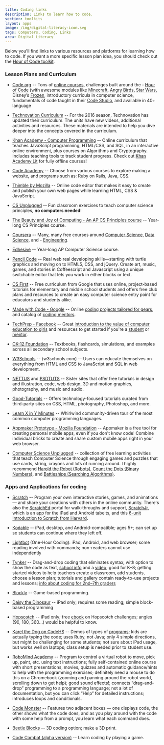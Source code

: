 ```yaml
---
title: Coding links
description: Links to learn how to code.
section: toolkits
layout: apps
image: /img/digital-literacy-icon.svg
tags: Computers, Coding, Links
area: Digital Literacy
---
```


Below you'll find links to various resources and platforms for learning how to code. If you want a more specific lesson plan idea, you should check out the [Hour of Code toolkit](/toolkits/hour-of-code/).

### Lesson Plans and Curriculum

- [Code.org](http://code.org) -- Tons of [online courses](https://code.org/learn/beyond), challenges built around the - [Hour of Code](https://code.org/learn) (with awesome modules like [Minecraft](https://code.org/mc), [Angry Birds](http://learn.code.org/hoc/1), [Star Wars](https://code.org/starwars), Disney’s [Frozen](https://studio.code.org/s/frozen/stage/1/puzzle/1), introductory curricula in computer science, fundamentals of code taught in their [Code Studio](https://studio.code.org/), and available in 40+ language 

- [Technovation Curriculum](http://www.technovationchallenge.org/curriculum) -- For the 2016 season, Technovation has updated their curriculum. The units have new videos, additional activities and resources. These materials are intended to help you dive deeper into the concepts covered in the curriculum.

- [Khan Academy - Computer Programming](https://www.khanacademy.org/computing/computer-programming/programming) -- Online curriculum that teaches JavaScript programming, HTML/CSS, and SQL, in an interactive online environment, plus courses on Algorithms and Cryptography. Includes teaching tools to track student progress. Check out [Khan Academy Lit](https://learningequality.org/ka-lite/) for fully offline courses!

- [Code Academy](https://blockly-games.appspot.com/about?lang=en) -- Choose from various courses to explore making a website, and programs such as: Ruby on Rails, Java, CSS.

- [Thimble by Mozilla](https://thimble.mozilla.org/) -- Online code editor that makes it easy to create and publish your own web pages while learning HTML, CSS & JavaScript.

- [CS Unplugged](http://csunplugged.org/) -- Fun classroom exercises to teach computer science principles, **no computers needed**!

- [The Beauty and Joy of Computing - An AP CS Principles course](http://bjc.berkeley.edu/) -- Year-long CS Principles course.

- [Coursera](https://www.coursera.org/) -- Many, many free courses around [Computer Science](https://www.coursera.org/browse/computer-science?languages=en), [Data Science](https://www.coursera.org/browse/data-science?languages=en), and - [Engineering](https://www.coursera.org/browse/physical-science-and-engineering?languages=en).

- [Edhesive](https://edhesive.com/) -- Year-long AP Computer Science course.

- [Pencil Code](https://pencilcode.net/) -- Real web real developing skills—starting with turtle graphics and moving on to HTML5, CSS, and jQuery. Create art, music, games, and stories in Coffeescript and Javascript using a unique switchable editor that lets you work in either blocks or text.

- [CS First](http://cs-first.com/) -- Free curriculum from Google that uses online, project-based tutorials for elementary and middle school students and offers free club plans and resources to create an easy computer science entry point for educators and students alike.

- [Made with Code - Google](https://www.madewithcode.com/) -- Online [coding projects tailored for gears](https://www.madewithcode.com/projects/), and catalog of [coding mentors](https://www.madewithcode.com/mentors/).

- [TechPrep - Facebook](https://techprep.fb.com/) -- Great [introduction to the value of computer education to girls](https://techprep.fb.com/why/) and resources to get started if you're a [student](https://techprep.fb.com/get-started/) or [mentor](https://techprep.fb.com/get-started/).

- [CK-12 Foundation](http://www.ck12.org/) -- Textbooks, flashcards, simulations, and examples across all secondary school subjects.

- [W3Schools](http://www.w3schools.com) -- (w3schools.com) -- Users can educate themselves on everything from HTML and CSS to JavaScript and SQL in web development.

- [NETTUS](http://code.tutsplus.com/) and [PSDTUTS](http://design.tutsplus.com) -- Sister sites that offer free tutorials in design and illustration, code, web design, 3D and motion graphics, photography, and music and audio.

- [Good-Tutorials](http://www.good-tutorials.com/) -- Offers technology-focused tutorials curated from third-party sites on CSS, HTML, photography, Photoshop, and more.

- [Learn X in Y Minutes](https://learnxinyminutes.com/) -- Whirlwind community-driven tour of the most common computer programming languages.

- [Appmaker Prototype - Mozilla Foundation](https://webmaker.org/appmaker) -- Appmaker is a free tool for creating personal mobile apps, even if you don't know code! Combine individual bricks to create and share custom mobile apps right in your web browser.

- [Computer Science Unplugged](http://csunplugged.org/) -- collection of free learning activities that teach Computer Science through engaging games and puzzles that use cards, string, crayons and lots of running around. I highly recommend [Harold the Robot (Robots)](http://csunplugged.org/harold-the-robot-2/), [Count the Dots {Binary Numbers)](http://csunplugged.org/binary-numbers/), and [Battleships (Searching Algorithms)](http://csunplugged.org/searching-algorithms/).



### Apps and Applications for coding

- [Scratch](https://scratch.mit.edu/) -- Program your own interactive stories, games, and animations — and share your creations with others in the online community. There's also the [ScratchEd](http://scratched.gse.harvard.edu/) portal for walk-throughs and support, [ScratchJr](http://www.scratchjr.org/), which is an app for the iPad and Android tabelts, and this [6-unit Introduction to Scratch from Harvard](http://scratched.gse.harvard.edu/guide/).

- [Kodable](https://itunes.apple.com/us/app/kodable/id577673067?mt=8) -- iPad, desktop, and Android-compatible; ages 5+; can set up so students can continue where they left off.

- [Lightbot](https://itunes.apple.com/us/app/lightbot-one-hour-coding/id873943739) (One-Hour Coding): iPad, Android, and web browser; some reading involved with commands; non-readers cannot use independently

- [Tynker](http://www.tynker.com/hour-of-code/) -- Drag-and-drop coding that eliminates syntax, with option to show the code as text, [school info](http://www.tynker.com/school/) and a [video](http://youtu.be/zK_EWkzmw64); good for K–8; getting started videos to help teachers create a classroom, add students, choose a lesson plan; tutorials and gallery contain ready-to-use projects and lessons; [info about coding for 2nd–7th graders](http://www.tynker.com/blog/articles/teacher-profiles/early-cs-education-in-grades-2-7/)

- [Blockly](https://blockly-games.appspot.com/) -- Game-based programming.

- [Daisy the Dinosaur](https://itunes.apple.com/us/app/daisy-the-dinosaur/id490514278?mt=8) -- iPad only; requires some reading; simple block-based programming

- [Hopscotch](https://itunes.apple.com/us/app/hopscotch-coding-for-kids/id617098629) -- iPad only; free [ebook](http://www.speedofcreativity.org/2013/11/12/hopscotch-challenges-a-free-curriculum-ebook-for-ipad-coders/) on Hopscotch challenges; angles (90, 180, 360…) would be helpful to know.

- [Karel the Dog on CodeHS](http://code.org/learn/codehs) -- Demos of types of [programs](http://codehs.com/demos); kids are actually typing the code; uses Ruby, not Java; only 4 simple directions, but might be challenging for some students; not sure about iPad usage, but works well on laptops; class setup is needed prior to student use.

- [RoboMind Academy](http://www.robomindacademy.com/go/robomind/home) -- Program to control a virtual robot to move, pick up, paint, etc. using text instructions; fully self-contained online course with short presentations, movies, quizzes and automatic guidance/hints to help with the programming exercises; definitely need a mouse to do this on a Chromebook (zooming and panning around the robot world, scrolling down to get help); good sound effects!; connects “drag-and-drop” programming to a programming language; not a lot of documentation, but you can click “Help” for detailed instructions; introduces loops and conditionals.

- [Code Monster](http://www.crunchzilla.com/code-monster) -- Features two adjacent boxes — one displays code, the other shows what the code does, and as you play around with the code with some help from a prompt, you learn what each command does.

- [Beetle Blocks](http://beetleblocks.com/) -- 3D coding option; make a 3D print.

- [Code Combat (alpha version)](https://codecombat.com/) -- Learn coding by playing a game.


